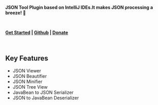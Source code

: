 **JSON Tool Plugin based on IntelliJ IDEs.It makes JSON processing a breeze! 🚀**

<br/>

**[Get Started](https://json.memoryzy.cn/overview) | 
[Github](https://github.com/MemoryZy/Json-Assistant) | 
[Donate](https://json.memoryzy.cn/support)**

<br/>

## Key Features
 - JSON Viewer
 - JSON Beautifier
 - JSON Minifier
 - JSON Tree View
 - JavaBean to JSON Serializer
 - JSON to JavaBean Deserializer


<br/>